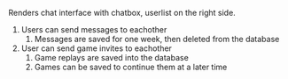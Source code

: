 Renders chat interface with chatbox, userlist on the right side.

1. Users can send messages to eachother
	1. Messages are saved for one week, then deleted from the database
2. User can send game invites to eachother
	1. Game replays are saved into the database
	2. Games can be saved to continue them at a later time